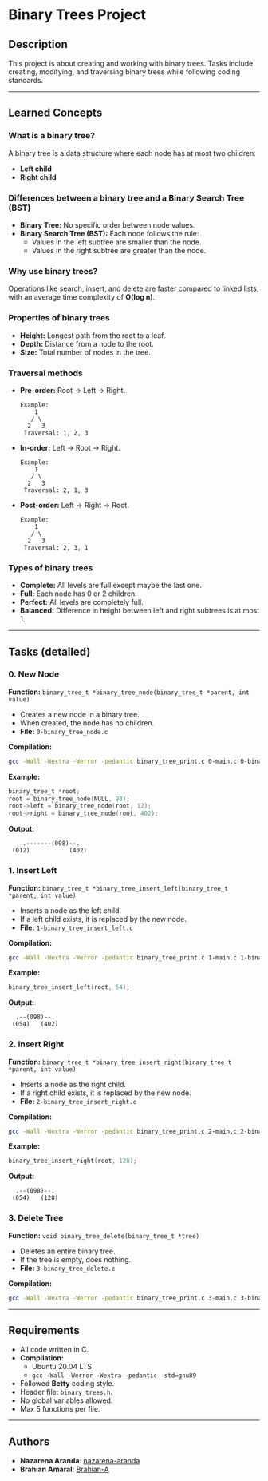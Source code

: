 # Binary Trees Project

## Description
This project is about creating and working with binary trees. Tasks include creating, modifying, and traversing binary trees while following coding standards.

---

## Learned Concepts

### What is a binary tree?
A binary tree is a data structure where each node has at most two children:
- **Left child**
- **Right child**

### Differences between a binary tree and a Binary Search Tree (BST)
- **Binary Tree:** No specific order between node values.
- **Binary Search Tree (BST):** Each node follows the rule:
  - Values in the left subtree are smaller than the node.
  - Values in the right subtree are greater than the node.

### Why use binary trees?
Operations like search, insert, and delete are faster compared to linked lists, with an average time complexity of **O(log n)**.

### Properties of binary trees
- **Height:** Longest path from the root to a leaf.
- **Depth:** Distance from a node to the root.
- **Size:** Total number of nodes in the tree.

### Traversal methods
- **Pre-order:** Root -> Left -> Right.
  ```
  Example:
      1
     / \
    2   3
   Traversal: 1, 2, 3
  ```

- **In-order:** Left -> Root -> Right.
  ```
  Example:
      1
     / \
    2   3
   Traversal: 2, 1, 3
  ```

- **Post-order:** Left -> Right -> Root.
  ```
  Example:
      1
     / \
    2   3
   Traversal: 2, 3, 1
  ```

### Types of binary trees
- **Complete:** All levels are full except maybe the last one.
- **Full:** Each node has 0 or 2 children.
- **Perfect:** All levels are completely full.
- **Balanced:** Difference in height between left and right subtrees is at most 1.

---

## Tasks (detailed)

### 0. New Node
**Function:** `binary_tree_t *binary_tree_node(binary_tree_t *parent, int value)`

- Creates a new node in a binary tree.
- When created, the node has no children.
- **File:** `0-binary_tree_node.c`

**Compilation:**
```bash
gcc -Wall -Wextra -Werror -pedantic binary_tree_print.c 0-main.c 0-binary_tree_node.c -o 0-node
```

**Example:**
```c
binary_tree_t *root;
root = binary_tree_node(NULL, 98);
root->left = binary_tree_node(root, 12);
root->right = binary_tree_node(root, 402);
```
**Output:**
```
    .-------(098)--.
 (012)           (402)
```

### 1. Insert Left
**Function:** `binary_tree_t *binary_tree_insert_left(binary_tree_t *parent, int value)`

- Inserts a node as the left child.
- If a left child exists, it is replaced by the new node.
- **File:** `1-binary_tree_insert_left.c`

**Compilation:**
```bash
gcc -Wall -Wextra -Werror -pedantic binary_tree_print.c 1-main.c 1-binary_tree_insert_left.c 0-binary_tree_node.c -o 1-left
```

**Example:**
```c
binary_tree_insert_left(root, 54);
```
**Output:**
```
  .--(098)--.
 (054)   (402)
```

### 2. Insert Right
**Function:** `binary_tree_t *binary_tree_insert_right(binary_tree_t *parent, int value)`

- Inserts a node as the right child.
- If a right child exists, it is replaced by the new node.
- **File:** `2-binary_tree_insert_right.c`

**Compilation:**
```bash
gcc -Wall -Wextra -Werror -pedantic binary_tree_print.c 2-main.c 2-binary_tree_insert_right.c 0-binary_tree_node.c -o 2-right
```

**Example:**
```c
binary_tree_insert_right(root, 128);
```
**Output:**
```
  .--(098)--.
 (054)   (128)
```

### 3. Delete Tree
**Function:** `void binary_tree_delete(binary_tree_t *tree)`

- Deletes an entire binary tree.
- If the tree is empty, does nothing.
- **File:** `3-binary_tree_delete.c`

**Compilation:**
```bash
gcc -Wall -Wextra -Werror -pedantic binary_tree_print.c 3-main.c 3-binary_tree_delete.c 0-binary_tree_node.c 2-binary_tree_insert_right.c -o 3-del
```

---

## Requirements
- All code written in C.
- **Compilation:**
  - Ubuntu 20.04 LTS
  - `gcc -Wall -Werror -Wextra -pedantic -std=gnu89`
- Followed **Betty** coding style.
- Header file: `binary_trees.h`.
- No global variables allowed.
- Max 5 functions per file.

---

## Authors
- **Nazarena Aranda**: [nazarena-aranda](https://github.com/nazarena-aranda)
- **Brahian Amaral**: [Brahian-A](https://github.com/Brahian-A)

